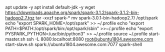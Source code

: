 apt update -y
apt install default-jdk -y
wget https://downloads.apache.org/spark/spark-3.1.2/spark-3.1.2-bin-hadoop2.7.tgz
tar -xvzf spark-*
mv spark-3.0.1-bin-hadoop2.7/ /opt/spark
echo "export SPARK_HOME=/opt/spark" &gt;&gt; ~/.profile
echo "export PATH=$PATH:/opt/spark/bin:/opt/spark/sbin" &gt;&gt;~/.profile
echo "export PYSPARK_PYTHON=/usr/bin/python3" &gt;&gt; ~/.profile
source ~/.profile
start-master.sh
ssh -L 8080:localhost:8080 root@ubuntu1804.awesome.com
start-slave.sh spark://ubuntu1804.awesome.com:7077
spark-shell